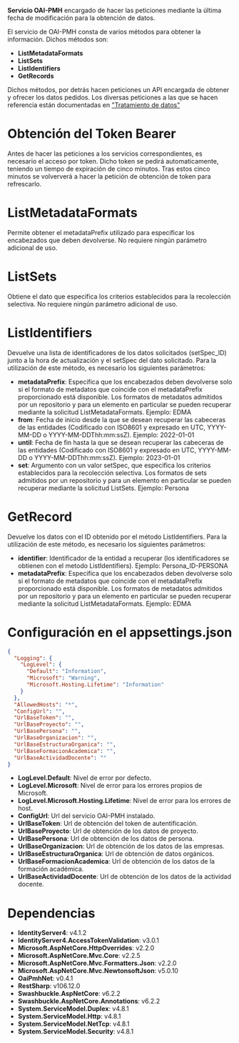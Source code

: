 **Servicio OAI-PMH** encargado de hacer las peticiones mediante la última fecha de modificación para la obtención de datos.

El servicio de OAI-PMH consta de varios métodos para obtener la información. Dichos métodos son:
- **ListMetadataFormats**
- **ListSets**
- **ListIdentifiers**
- **GetRecords**

Dichos métodos, por detrás hacen peticiones un API encargada de obtener y ofrecer los datos pedidos.
Los diversas peticiones a las que se hacen referencia están documentadas en ["Tratamiento de datos"](https://confluence.um.es/confluence/display/HERCULES/Tratamiento+de+datos)

# Obtención del Token Bearer
Antes de hacer las peticiones a los servicios correspondientes, es necesario el acceso por token. Dicho token se pedirá automaticamente, teniendo un tiempo de expiración de cinco minutos. Tras estos cinco minutos se volververá a hacer la petición de obtención de token para refrescarlo.

# ListMetadataFormats
Permite obtener el metadataPrefix utilizado para especificar los encabezados que deben devolverse.
No requiere ningún parámetro adicional de uso.

# ListSets
Obtiene el dato que especifica los criterios establecidos para la recolección selectiva.
No requiere ningún parámetro adicional de uso.

# ListIdentifiers
Devuelve una lista de identificadores de los datos solicitados (setSpec_ID) junto a la hora de actualización y el setSpec del dato solicitado.
Para la utilización de este método, es necesario los siguientes parámetros:
- **metadataPrefix**: Especifica que los encabezados deben devolverse solo si el formato de metadatos que coincide con el metadataPrefix proporcionado está disponible. Los formatos de metadatos admitidos por un repositorio y para un elemento en particular se pueden recuperar mediante la solicitud ListMetadataFormats. Ejemplo: EDMA
- **from**: Fecha de inicio desde la que se desean recuperar las cabeceras de las entidades (Codificado con ISO8601 y expresado en UTC, YYYY-MM-DD o YYYY-MM-DDThh:mm:ssZ). Ejemplo: 2022-01-01
- **until**: Fecha de fin hasta la que se desean recuperar las cabeceras de las entidades (Codificado con ISO8601 y expresado en UTC, YYYY-MM-DD o YYYY-MM-DDThh:mm:ssZ). Ejemplo: 2023-01-01
- **set**: Argumento con un valor setSpec, que especifica los criterios establecidos para la recolección selectiva. Los formatos de sets admitidos por un repositorio y para un elemento en particular se pueden recuperar mediante la solicitud ListSets. Ejemplo: Persona

# GetRecord
Devuelve los datos con el ID obtenido por el método ListIdentifiers.
Para la utilización de este método, es necesario los siguientes parámetros:
- **identifier**: Identificador de la entidad a recuperar (los identificadores se obtienen con el metodo ListIdentifiers). Ejemplo: Persona_ID-PERSONA
- **metadataPrefix**: Especifica que los encabezados deben devolverse solo si el formato de metadatos que coincide con el metadataPrefix proporcionado está disponible. Los formatos de metadatos admitidos por un repositorio y para un elemento en particular se pueden recuperar mediante la solicitud ListMetadataFormats. Ejemplo: EDMA

# Configuración en el appsettings.json
```json
{
  "Logging": {
    "LogLevel": {
      "Default": "Information",
      "Microsoft": "Warning",
      "Microsoft.Hosting.Lifetime": "Information"
    }
  },
  "AllowedHosts": "*",
  "ConfigUrl": "",
  "UrlBaseToken": "",
  "UrlBaseProyecto": "",
  "UrlBasePersona": "",
  "UrlBaseOrganizacion": "",
  "UrlBaseEstructuraOrganica": "",
  "UrlBaseFormacionAcademica": "",
  "UrlBaseActividadDocente": ""
}
```
- **LogLevel.Default**: Nivel de error por defecto.
- **LogLevel.Microsoft**: Nivel de error para los errores propios de Microsoft.
- **LogLevel.Microsoft.Hosting.Lifetime**: Nivel de error para los errores de host.
- **ConfigUrl**: Url del servicio OAI-PMH instalado.
- **UrlBaseToken**: Url de obtención del token de autentificación.
- **UrlBaseProyecto**: Url de obtención de los datos de proyecto.
- **UrlBasePersona**: Url de obtención de los datos de persona.
- **UrlBaseOrganizacion**: Url de obtención de los datos de las empresas.
- **UrlBaseEstructuraOrganica**: Url de obtención de datos orgánicos.
- **UrlBaseFormacionAcademica**: Url de obtención de los datos de la formación académica.
- **UrlBaseActividadDocente**: Url de obtención de los datos de la actividad docente.

# Dependencias
- **IdentityServer4**: v4.1.2
- **IdentityServer4.AccessTokenValidation**: v3.0.1
- **Microsoft.AspNetCore.HttpOverrides**: v2.2.0
- **Microsoft.AspNetCore.Mvc.Core**: v2.2.5
- **Microsoft.AspNetCore.Mvc.Formatters.Json**: v2.2.0
- **Microsoft.AspNetCore.Mvc.NewtonsoftJson**: v5.0.10
- **OaiPmhNet**: v0.4.1
- **RestSharp**: v106.12.0
- **Swashbuckle.AspNetCore**: v6.2.2
- **Swashbuckle.AspNetCore.Annotations**: v6.2.2
- **System.ServiceModel.Duplex**: v4.8.1
- **System.ServiceModel.Http**: v4.8.1
- **System.ServiceModel.NetTcp**: v4.8.1
- **System.ServiceModel.Security**: v4.8.1
